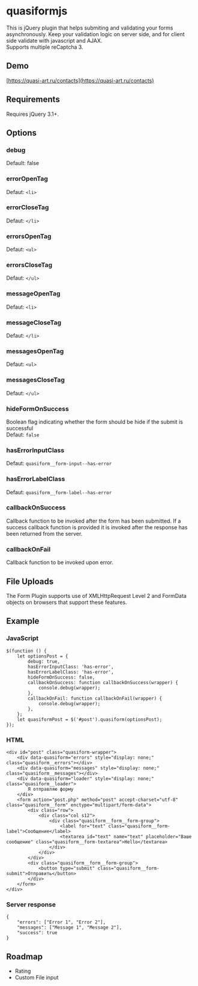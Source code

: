 # quasiformjs
This is jQuery plugin that helps submiting and validating your forms asynchronously. Keep your validation logic on server side, and for client side validate with javascript and AJAX.<br />
Supports multiple reCaptcha 3.
## Demo ##
[https://quasi-art.ru/contacts](https://quasi-art.ru/contacts)
## Requirements ##
Requires jQuery 3.1+.
## Options ##
### debug ###
Default: false
### errorOpenTag ###
Defaut: `<li>`
### errorCloseTag ###
Defaut: `</li>`
### errorsOpenTag ###
Defaut: `<ul>`
### errorsCloseTag ###
Defaut: `</ul>`
### messageOpenTag ###
Defaut: `<li>`
### messageCloseTag ###
Defaut: `</li>`
### messagesOpenTag ###
Defaut: `<ul>`
### messagesCloseTag ###
Defaut: `</ul>`
### hideFormOnSuccess ###
Boolean flag indicating whether the form should be hide if the submit is successful<br />
Defaut: `false`
### hasErrorInputClass ###
Defaut: `quasiform__form-input--has-error`
### hasErrorLabelClass ###
Defaut: `quasiform__form-label--has-error`
### callbackOnSuccess ###
Callback function to be invoked after the form has been submitted. If a success callback function is provided it is invoked after the response has been returned from the server.
### callbackOnFail ###
Callback function to be invoked upon error.
## File Uploads ##
The Form Plugin supports use of XMLHttpRequest Level 2 and FormData objects on browsers that support these features.
## Example ##
### JavaScript ###
	$(function () {
	    let optionsPost = {
	        debug: true,
	        hasErrorInputClass: 'has-error',
	        hasErrorLabelClass: 'has-error',
	        hideFormOnSuccess: false,
	        callbackOnSuccess: function callbackOnSuccess(wrapper) {
	            console.debug(wrapper);
	        },
	        callbackOnFail: function callbackOnFail(wrapper) {
	            console.debug(wrapper);
	        },
	    };
	    let quasiformPost = $('#post').quasiform(optionsPost);
	});
### HTML ###
	<div id="post" class="quasiform-wrapper">
		<div data-quasiform="errors" style="display: none;" class="quasiform__errors"></div>
		<div data-quasiform="messages" style="display: none;" class="quasiform__messages"></div>
		<div data-quasiform="loader" style="display: none;" class="quasiform__loader">
			Я отправляю форму
		</div>
		<form action="post.php" method="post" accept-charset="utf-8" class="quasiform__form" enctype="multipart/form-data">
			<div class="row">
				<div class="col s12">
					<div class="quasiform__form__form-group">
						<label for="text" class="quasiform__form-label">Сообщение</label>
						<textarea id="text" name="text" placeholder="Ваше сообщение" class="quasiform__form-textarea">Hello</textarea>
					</div>
				</div>
			</div>
			<div class="quasiform__form__form-group">
				<button type="submit" class="quasiform__form-submit">Отправить</button>
			</div>
		</form>
	</div>
### Server response ###
	{
		"errors": ["Error 1", "Error 2"],
		"messages": ["Message 1", "Message 2"],
		"success": true
	}
## Roadmap ##
* Rating
* Custom File input